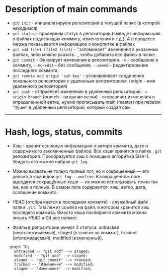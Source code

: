 # Description of main commands

* `git init` - инициализируем репозиторий в текущей папке (в которой находимся)
* `git status` - проверяем статус в репозитории (выведет информацию о файлах подлежащих коммиту, измененения и т.д.). А в процессе мержа показывается информацию о конфлитке в файлах
* `git add file1 [file2 file3]` - "запоминает" изменения в указанных файлах, либо можно указать `.`, чтобы добавить все файлы в папке.
* `git commit` - Фиксирует изменения в репозитории. `-m` - сообщение к коммиту, `--no-edit` - без сообщения, `--amend` - редактирование последнего коммита.
* `git remote add origin 'ssh key'` - устанавливает соединение локального репозитория с удаленным репозиторием. (origin - имя удаленного репозитория)
* `git push` - отправляет изменения в удаленный репозиторий. `-u origin branch` (branch - название ветки) - отправляет изменения в определеннной ветке, нужно прописывать main (master) при первом "пуше" в удаленный репозиторий, который создал сам. 
---
# Hash, logs, status, commits

* Хэш - хранит основную информацию о авторе коммита, дате и содержимого закомиченных файлов. Все хэши хранятся
в папке `.git` репозитория. Преобразуется хэш с помощью алгоритма SHA-1. Увидеть его можно набрав `git log`.

* Можно вызвать не только полный лог, но и сокращённый — это делается командой `git log --oneline`. В сокращённом логе выводятся сокращённые хеши — их можно использовать точно так же, как и полные.
В самом логе содержится: хэш, автор, дата, сообщение коммита.

* *HEAD* (отображается в последнем коммите) - служебный файл папки `.git`. Там лежит ссылка на файл, в котором хранится хэш последего коммита.
Вместо хэша последнего коммита можно писать *HEAD* и Git все поймет.

* Файлы в репозитории имеют 4 статуса: untracked (неотслеживаемый), staged (в списке на коммит), 
tracked (отслеживаемый), modified (измененный).

```mermaid
  graph TD;
    untracked -- "git add" --> staged;
    modified -- "git add" --> staged;
    staged -- "git commit" --> tracked;
    tracked -- "Изменения" --> modified;
    staged -- "Изменения" --> modified;
```
